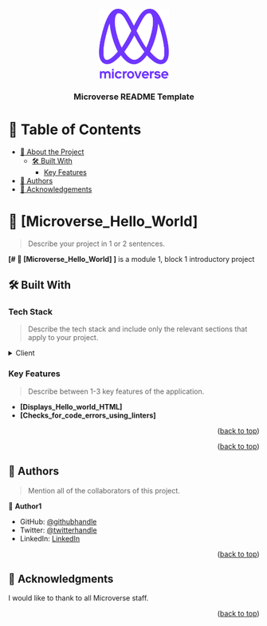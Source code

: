 <a name="readme-top"></a>

<!--
HOW TO USE:
This is an example of how you may give instructions on setting up your project locally.

Modify this file to match your project and remove sections that don't apply.

REQUIRED SECTIONS:
- Table of Contents
- About the Project
  - Built With
  - Live Demo
- Getting Started
- Authors
- Future Features
- Contributing
- Show your support
- Acknowledgements
- License

OPTIONAL SECTIONS:
- FAQ

After you're finished please remove all the comments and instructions!
-->

<div align="center">
  <!-- You are encouraged to replace this logo with your own! Otherwise you can also remove it. -->
  <img src="murple_logo.png" alt="logo" width="140"  height="auto" />
  <br/>

  <h3><b>Microverse README Template</b></h3>

</div>

<!-- TABLE OF CONTENTS -->

# 📗 Table of Contents

- [📖 About the Project](#about-project)
  - [🛠 Built With](#built-with)
    - [Key Features](#key-features)
- [👥 Authors](#authors)
- [🙏 Acknowledgements](#acknowledgements)

<!-- PROJECT DESCRIPTION -->

# 📖 [Microverse_Hello_World] <a name="about-project"></a>

> Describe your project in 1 or 2 sentences.

**[# 📖 [Microverse_Hello_World] <a name="about-project"></a>
]** is a module 1, block 1 introductory project 

## 🛠 Built With <a name="built-with"></a>

### Tech Stack <a name="tech-stack"></a>

> Describe the tech stack and include only the relevant sections that apply to your project.

<details>
  <summary>Client</summary>
  <ul>
    <li><a href="https://reactjs.org/">VisualStudio</a></li>
  </ul>
</details>



<!-- Features -->

### Key Features <a name="key-features"></a>

> Describe between 1-3 key features of the application.

- **[Displays_Hello_world_HTML]**
- **[Checks_for_code_errors_using_linters]**


<p align="right">(<a href="#readme-top">back to top</a>)</p>

<!-- LIVE DEMO -->



<!-- GETTING STARTED -->



<p align="right">(<a href="#readme-top">back to top</a>)</p>

<!-- AUTHORS -->

## 👥 Authors <a name="authors"></a>

> Mention all of the collaborators of this project.

👤 **Author1**

- GitHub: [@githubhandle](https://github.com/yosefgeda)
- Twitter: [@twitterhandle](https://twitter.com/yosegeda)
- LinkedIn: [LinkedIn](https://linkedin.com/in/yosefgeda)



<p align="right">(<a href="#readme-top">back to top</a>)</p>

<!-- FUTURE FEATURES -->



<!-- CONTRIBUTING -->


<!-- SUPPORT -->



<!-- ACKNOWLEDGEMENTS -->

## 🙏 Acknowledgments <a name="acknowledgements"></a>

I would like to thank to all Microverse staff.

<p align="right">(<a href="#readme-top">back to top</a>)</p>

<!-- FAQ (optional) -->



